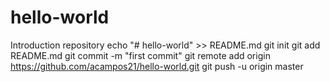 # hello-world
Introduction repository
echo "# hello-world" >> README.md
git init
git add README.md
git commit -m "first commit"
git remote add origin https://github.com/acampos21/hello-world.git
git push -u origin master
